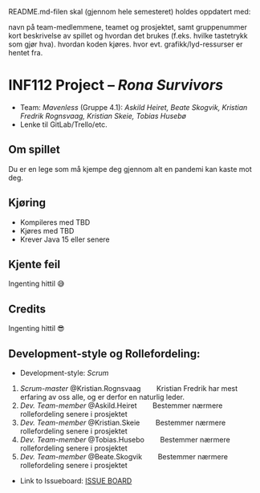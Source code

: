 README.md-filen skal (gjennom hele semesteret) holdes oppdatert med:

navn på team-medlemmene, teamet og prosjektet, samt gruppenummer
kort beskrivelse av spillet og hvordan det brukes (f.eks. hvilke tastetrykk som gjør hva).
hvordan koden kjøres.
hvor evt. grafikk/lyd-ressurser er hentet fra.

# INF112 Project – *Rona Survivors*

* Team: *Mavenless* (Gruppe 4.1): *Askild Heiret, Beate Skogvik, Kristian Fredrik Rognsvaag, Kristian Skeie, Tobias Husebø*
* Lenke til GitLab/Trello/etc.

## Om spillet
Du er en lege som må kjempe deg gjennom alt en pandemi kan kaste mot deg. 

## Kjøring
* Kompileres med TBD
* Kjøres med TBD
* Krever Java 15 eller senere

## Kjente feil
Ingenting hittil 😅

## Credits
Ingenting hittil 😎
<!-- Tileset fra https://opengameart.org/content/2d-cave-platformer-tileset-16x16 -->


## Development-style og Rollefordeling:
* Development-style: *Scrum*
1. *Scrum-master* @Kristian.Rognsvaag
&nbsp;&nbsp; &nbsp; &nbsp;  Kristian Fredrik har mest erfaring av oss alle, og er derfor en naturlig leder. 
2. *Dev. Team-member* @Askild.Heiret
&nbsp;&nbsp; &nbsp; &nbsp; Bestemmer nærmere rollefordeling senere i prosjektet 
3. *Dev. Team-member* @Kristian.Skeie
&nbsp;&nbsp; &nbsp; &nbsp; Bestemmer nærmere rollefordeling senere i prosjektet 
4. *Dev. Team-member* @Tobias.Husebo
&nbsp;&nbsp; &nbsp; &nbsp; Bestemmer nærmere rollefordeling senere i prosjektet 
5. *Dev. Team-member* @Beate.Skogvik
&nbsp;&nbsp; &nbsp; &nbsp; Bestemmer nærmere rollefordeling senere i prosjektet 
    

* Link to Issueboard: 
[ISSUE BOARD](https://git.app.uib.no/groups/mavenless/-/boards) 
